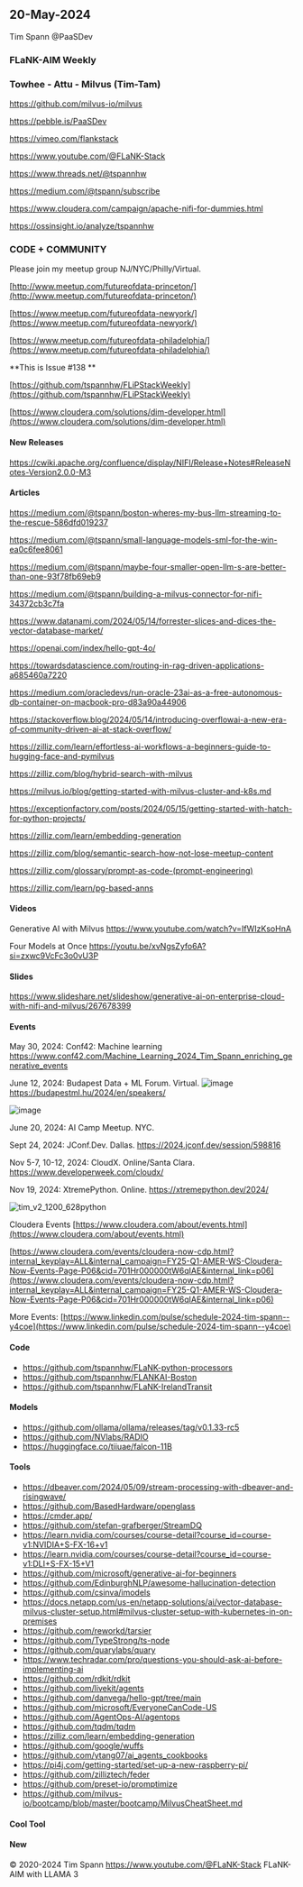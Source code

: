 ## 20-May-2024
Tim Spann @PaaSDev

### FLaNK-AIM Weekly
### Towhee - Attu - Milvus (Tim-Tam)

https://github.com/milvus-io/milvus


https://pebble.is/PaaSDev

https://vimeo.com/flankstack

https://www.youtube.com/@FLaNK-Stack

https://www.threads.net/@tspannhw

https://medium.com/@tspann/subscribe

https://www.cloudera.com/campaign/apache-nifi-for-dummies.html

https://ossinsight.io/analyze/tspannhw




### CODE + COMMUNITY

Please join my meetup group NJ/NYC/Philly/Virtual. 

[http://www.meetup.com/futureofdata-princeton/](http://www.meetup.com/futureofdata-princeton/)

[https://www.meetup.com/futureofdata-newyork/](https://www.meetup.com/futureofdata-newyork/)

[https://www.meetup.com/futureofdata-philadelphia/](https://www.meetup.com/futureofdata-philadelphia/)



**This is Issue #138 **

[https://github.com/tspannhw/FLiPStackWeekly](https://github.com/tspannhw/FLiPStackWeekly)

[https://www.cloudera.com/solutions/dim-developer.html](https://www.cloudera.com/solutions/dim-developer.html)

#### New Releases

https://cwiki.apache.org/confluence/display/NIFI/Release+Notes#ReleaseNotes-Version2.0.0-M3

#### Articles

https://medium.com/@tspann/boston-wheres-my-bus-llm-streaming-to-the-rescue-586dfd019237

https://medium.com/@tspann/small-language-models-sml-for-the-win-ea0c6fee8061

https://medium.com/@tspann/maybe-four-smaller-open-llm-s-are-better-than-one-93f78fb69eb9

https://medium.com/@tspann/building-a-milvus-connector-for-nifi-34372cb3c7fa

https://www.datanami.com/2024/05/14/forrester-slices-and-dices-the-vector-database-market/

https://openai.com/index/hello-gpt-4o/

https://towardsdatascience.com/routing-in-rag-driven-applications-a685460a7220

https://medium.com/oracledevs/run-oracle-23ai-as-a-free-autonomous-db-container-on-macbook-pro-d83a90a44906

https://stackoverflow.blog/2024/05/14/introducing-overflowai-a-new-era-of-community-driven-ai-at-stack-overflow/

https://zilliz.com/learn/effortless-ai-workflows-a-beginners-guide-to-hugging-face-and-pymilvus

https://zilliz.com/blog/hybrid-search-with-milvus

https://milvus.io/blog/getting-started-with-milvus-cluster-and-k8s.md

https://exceptionfactory.com/posts/2024/05/15/getting-started-with-hatch-for-python-projects/

https://zilliz.com/learn/embedding-generation

https://zilliz.com/blog/semantic-search-how-not-lose-meetup-content

https://zilliz.com/glossary/prompt-as-code-(prompt-engineering)


https://zilliz.com/learn/pg-based-anns


#### Videos

Generative AI with Milvus
https://www.youtube.com/watch?v=IfWIzKsoHnA

Four Models at Once
https://youtu.be/xvNgsZyfo6A?si=zxwc9VcFc3o0vU3P



#### Slides

https://www.slideshare.net/slideshow/generative-ai-on-enterprise-cloud-with-nifi-and-milvus/267678399




#### Events


May 30, 2024:  Conf42: Machine learning 
https://www.conf42.com/Machine_Learning_2024_Tim_Spann_enriching_generative_events

June 12, 2024: Budapest Data + ML Forum. Virtual.
![image](https://github.com/tspannhw/FLiPStackWeekly/assets/18673814/f7c24719-5ab8-4b4f-87c5-26802234e3f0)
https://budapestml.hu/2024/en/speakers/

![image](https://github.com/tspannhw/FLiPStackWeekly/assets/18673814/f29531c9-fbaf-4847-94c1-4a641a0a77a3)


June 20, 2024:  AI Camp Meetup.   NYC.

Sept 24, 2024:  JConf.Dev. Dallas.
https://2024.jconf.dev/session/598816

Nov 5-7, 10-12, 2024:  CloudX.  Online/Santa Clara. https://www.developerweek.com/cloudx/

Nov 19, 2024: XtremePython. Online.
https://xtremepython.dev/2024/

![tim_v2_1200_628python](https://github.com/tspannhw/FLiPStackWeekly/assets/18673814/b41db3c7-d42c-42e1-924c-eff39cbdbab0)

Cloudera Events
[https://www.cloudera.com/about/events.html](https://www.cloudera.com/about/events.html)

[https://www.cloudera.com/events/cloudera-now-cdp.html?internal_keyplay=ALL&internal_campaign=FY25-Q1-AMER-WS-Cloudera-Now-Events-Page-P06&cid=701Hr000000tW6qIAE&internal_link=p06](https://www.cloudera.com/events/cloudera-now-cdp.html?internal_keyplay=ALL&internal_campaign=FY25-Q1-AMER-WS-Cloudera-Now-Events-Page-P06&cid=701Hr000000tW6qIAE&internal_link=p06)

More Events:
[https://www.linkedin.com/pulse/schedule-2024-tim-spann--y4coe](https://www.linkedin.com/pulse/schedule-2024-tim-spann--y4coe)


#### Code

* https://github.com/tspannhw/FLaNK-python-processors
* https://github.com/tspannhw/FLANKAI-Boston
* https://github.com/tspannhw/FLaNK-IrelandTransit

#### Models

* https://github.com/ollama/ollama/releases/tag/v0.1.33-rc5
* https://github.com/NVlabs/RADIO
* https://huggingface.co/tiiuae/falcon-11B


#### Tools

* https://dbeaver.com/2024/05/09/stream-processing-with-dbeaver-and-risingwave/
* https://github.com/BasedHardware/openglass
* https://cmder.app/
* https://github.com/stefan-grafberger/StreamDQ
* https://learn.nvidia.com/courses/course-detail?course_id=course-v1:NVIDIA+S-FX-16+v1
* https://learn.nvidia.com/courses/course-detail?course_id=course-v1:DLI+S-FX-15+V1
* https://github.com/microsoft/generative-ai-for-beginners
* https://github.com/EdinburghNLP/awesome-hallucination-detection
* https://github.com/csinva/imodels
* https://docs.netapp.com/us-en/netapp-solutions/ai/vector-database-milvus-cluster-setup.html#milvus-cluster-setup-with-kubernetes-in-on-premises
* https://github.com/reworkd/tarsier
* https://github.com/TypeStrong/ts-node
* https://github.com/quarylabs/quary
* https://www.techradar.com/pro/questions-you-should-ask-ai-before-implementing-ai
* https://github.com/rdkit/rdkit
* https://github.com/livekit/agents
* https://github.com/danvega/hello-gpt/tree/main
* https://github.com/microsoft/EveryoneCanCode-US
* https://github.com/AgentOps-AI/agentops
* https://github.com/tqdm/tqdm
* https://zilliz.com/learn/embedding-generation
* https://github.com/google/wuffs
* https://github.com/ytang07/ai_agents_cookbooks
* https://pi4j.com/getting-started/set-up-a-new-raspberry-pi/
* https://github.com/zilliztech/feder
* https://github.com/preset-io/promptimize
* https://github.com/milvus-io/bootcamp/blob/master/bootcamp/MilvusCheatSheet.md


#### Cool Tool


#### New




&copy; 2020-2024 Tim Spann  https://www.youtube.com/@FLaNK-Stack
FLaNK-AIM with LLAMA 3
